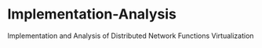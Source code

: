 # Implementation-Analysis
Implementation and Analysis of Distributed Network Functions Virtualization
